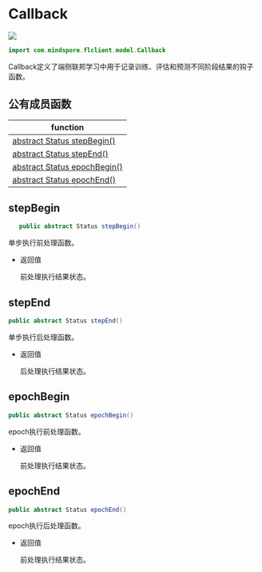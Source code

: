 # Callback

<a href="https://gitee.com/mindspore/docs/blob/master/docs/federated/api/source_zh_cn/java_api_callback.md" target="_blank"><img src="https://gitee.com/mindspore/docs/raw/master/resource/_static/logo_source.png"></a>

```java
import com.mindspore.flclient.model.Callback
```

Callback定义了端侧联邦学习中用于记录训练、评估和预测不同阶段结果的钩子函数。

## 公有成员函数

| function                    |
| -------------------------------- |
| [abstract Status stepBegin()](#stepbegin) |
| [abstract Status stepEnd()](#stepend)   |
| [abstract Status epochBegin()](#epochbegin) |
| [abstract Status epochEnd()](#epochend) |

## stepBegin

```java
   public abstract Status stepBegin()
```

单步执行前处理函数。

- 返回值

  前处理执行结果状态。

## stepEnd

```java
public abstract Status stepEnd()
```

单步执行后处理函数。

- 返回值

  后处理执行结果状态。

## epochBegin

```java
public abstract Status epochBegin()
```

epoch执行前处理函数。

- 返回值

  前处理执行结果状态。

## epochEnd

```java
public abstract Status epochEnd()
```

epoch执行后处理函数。

- 返回值

  前处理执行结果状态。
